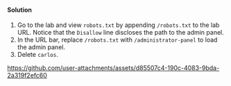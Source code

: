 #### Solution
1. Go to the lab and view `robots.txt` by appending `/robots.txt` to the lab URL. Notice that the `Disallow` line discloses the path to the admin panel.
2. In the URL bar, replace `/robots.txt` with `/administrator-panel` to load the admin panel.
3. Delete `carlos`.


https://github.com/user-attachments/assets/d85507c4-190c-4083-9bda-2a319f2efc60

